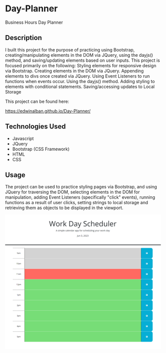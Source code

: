 # Day-Planner
Business Hours Day Planner

## Description

I built this project for the purpose of practicing using Bootstrap, creating/manipulating elements in the DOM via JQuery, using the dayjs() method, and saving/updating elements based on user inputs. This project is focused primarily on the following:
Styling elements for responsive design via Bootstrap.
Creating elements in the DOM via JQuery.
Appending elements to divs once created via JQuery.
Using Event Listeners to run functions when events occur.
Using the dayjs() method.
Adding styling to elements with conditional statements.
Saving/accessing updates to Local Storage

This project can be found here: 

https://edwinalban.github.io/Day-Planner/

## Technologies Used

* Javascript
* JQuery
* Bootstrap (CSS Framework)
* HTML
* CSS

## Usage

The project can be used to practice styling pages via Bootstrap, and using JQuery for traversing the DOM, selecting elements in the DOM for manipulation, adding Event Listeners (specifically "click" events), running functions as a result of user clicks, setting strings to local storage and retrieving them as objects to be displayed in the viewport.

![alt text](assets/images/day-planner-screenshot.png)
